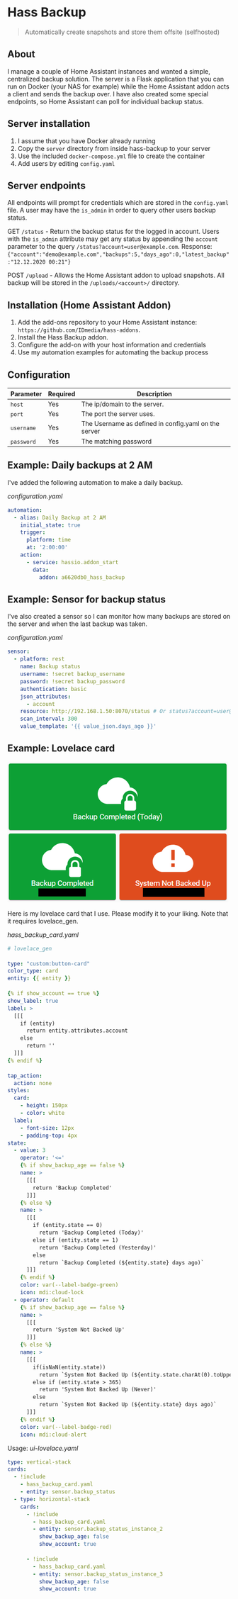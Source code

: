 # Hass Backup

> Automatically create snapshots and store them offsite (selfhosted)

## About

I manage a couple of Home Assistant instances and wanted a simple, centralized backup solution. The server is a Flask application that you can run on Docker (your NAS for example) while the Home Assistant addon acts a client and sends the backup over. I have also created some special endpoints, so Home Assistant can poll for individual backup status.

## Server installation

1. I assume that you have Docker already running
1. Copy the `server` directory from inside hass-backup to your server
2. Use the included `docker-compose.yml` file to create the container
3. Add users by editing `config.yaml`

## Server endpoints

All endpoints will prompt for credentials which are stored in the `config.yaml` file. A user may have the `is_admin` in order to query other users backup status.

GET `/status` - Return the backup status for the logged in account. Users with the `is_admin` attribute may get any status by appending the `account` parameter to the query `/status?account=user@example.com`.
Response: ```{"account":"demo@example.com","backups":5,"days_ago":0,"latest_backup":"12.12.2020 00:21"}```

POST `/upload` - Allows the Home Assistant addon to upload snapshots. All backup will be stored in the `/uploads/<account>/` directory.

## Installation (Home Assistant Addon)

1. Add the add-ons repository to your Home Assistant instance: `https://github.com/IDmedia/hass-addons`.
1. Install the Hass Backup addon.
1. Configure the add-on with your host information and credentials
1. Use my automation examples for automating the backup process

## Configuration

|Parameter|Required|Description|
|---------|--------|-----------|
|`host`|Yes|The ip/domain to the server.|
|`port`|Yes|The port the server uses.|
|`username`|Yes|The Username as defined in config.yaml on the server |
|`password`|Yes|The matching password|

## Example: Daily backups at 2 AM

I've added the following automation to make a daily backup.

_configuration.yaml_
```yaml
automation:
  - alias: Daily Backup at 2 AM
    initial_state: true
    trigger:
      platform: time
      at: '2:00:00'
    action:
      - service: hassio.addon_start
        data:
          addon: a6620db0_hass_backup
```

## Example: Sensor for backup status

I've also created a sensor so I can monitor how many backups are stored on the server and when the last backup was taken.

_configuration.yaml_
```yaml
sensor:
  - platform: rest
    name: Backup status
    username: !secret backup_username
    password: !secret backup_password
    authentication: basic
    json_attributes:
      - account
    resource: http://192.168.1.50:8070/status # Or status?account=user@example.com
    scan_interval: 300
    value_template: '{{ value_json.days_ago }}'
```

## Example: Lovelace card

![Lovelace Card Example](lovelace_card_example.png "Lovelace Card Example")

Here is my lovelace card that I use. Please modify it to your liking. Note that it requires lovelace_gen.

_hass_backup_card.yaml_
```yaml
# lovelace_gen

type: "custom:button-card"
color_type: card
entity: {{ entity }}

{% if show_account == true %}
show_label: true
label: >
  [[[
    if (entity)
      return entity.attributes.account
    else
      return ''
  ]]]
{% endif %}

tap_action:
  action: none
styles:
  card:
    - height: 150px
    - color: white
  label:
    - font-size: 12px
    - padding-top: 4px
state:
  - value: 3
    operator: '<='
    {% if show_backup_age == false %}
    name: >
      [[[
        return 'Backup Completed'
      ]]]
    {% else %}
    name: >
      [[[
        if (entity.state == 0)
          return 'Backup Completed (Today)'
        else if (entity.state == 1)
          return 'Backup Completed (Yesterday)'
        else
          return `Backup Completed (${entity.state} days ago)`
      ]]]
    {% endif %}
    color: var(--label-badge-green)
    icon: mdi:cloud-lock
  - operator: default
    {% if show_backup_age == false %}
    name: >
      [[[
        return 'System Not Backed Up'
      ]]]
    {% else %}
    name: >
      [[[
        if(isNaN(entity.state))
          return `System Not Backed Up (${entity.state.charAt(0).toUpperCase() + entity.state.slice(1)})`
        else if (entity.state > 365)
          return 'System Not Backed Up (Never)'
        else
          return `System Not Backed Up (${entity.state} days ago)`
      ]]]
    {% endif %}
    color: var(--label-badge-red)
    icon: mdi:cloud-alert
```

Usage:
_ui-lovelace.yaml_
```yaml
type: vertical-stack
cards:
  - !include
    - hass_backup_card.yaml
    - entity: sensor.backup_status
  - type: horizontal-stack
    cards:
      - !include
        - hass_backup_card.yaml
        - entity: sensor.backup_status_instance_2
          show_backup_age: false
          show_account: true
          
      - !include
        - hass_backup_card.yaml
        - entity: sensor.backup_status_instance_3
          show_backup_age: false
          show_account: true
```